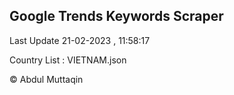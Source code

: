 

## Google Trends Keywords Scraper 
 
Last Update 21-02-2023 , 11:58:17

Country List :
VIETNAM.json



© Abdul Muttaqin 
